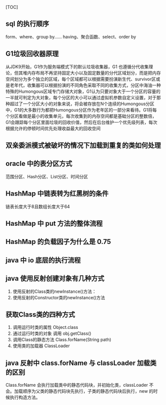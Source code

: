 [TOC]
## sql 的执行顺序

form、where、group by…… having、聚合函数、select、order by

## G1垃圾回收器原理

从JDK9开始，G1作为服务端模式下的默认垃圾收集器，G1 也遵循分代收集理论，但其堆内存布局不再坚持固定大小以及固定数量的分代区域划分，而是把内存空间划分为多个独立的区域，每个区域都可以根据需要扮演新生代、survivor区或是老年代，收集器可以根据扮演的不同角色采取不同的收集方式，分区中海油一种特殊的Humongous区域专门存储大对象，G1认为只要对象大于一个分区的容量的一半就可判定为大对象，每个分区的大小可以通过虚拟机参数自定义设置，对于那种超过了一个分区大小的对象来说，将会被存放在N个连续的Humongous分区中，G1的大多数行为都把Humongous分区作为老年区的一部分来看待。G1将每个分区看做是最小的收集单元，每次收集到的内存空间都是基础分区的整数倍，G1会跟踪每个分区里面垃圾的回收价值，然后在后台维护一个优先级列表，每次根据允许的停顿时间优先处理收益最大的回收空间

## 双亲委派模式被破坏的情况下加载到重复的类如何处理

## oracle 中的表分区方式

范围分区、Hash分区、List分区、时间分区

## HashMap 中链表转为红黑树的条件

链表长度大于8且数组长度大于64

## HashMap 中 put 方法的整体流程

## HashMap 的负载因子为什么是 0.75

## java 中 io 底层的执行流程

## java 使用反射创建对象有几种方式

1. 使用反射的Class类的newInstance()方法：
2. 使用反射的Constructor类的newInstance()方法

## 获取Class类的四种方式

1. 调用运行时类的属性 Object.class
2. 通过运行时类的对象 调用 obj.getClass()
3. 调用Class的静态方法 Class.forName(String path)
4. 使用类的加载器 ClassLoader

## java 反射中 class.forName 与 classLoader 加载类的区别

Class.forName 会执行加载类中的静态代码块，并初始化类，classLoader 不会。加载顺序为父类的静态代码块先执行，子类的静态代码块后执行，new 的时候执行构造方法。

